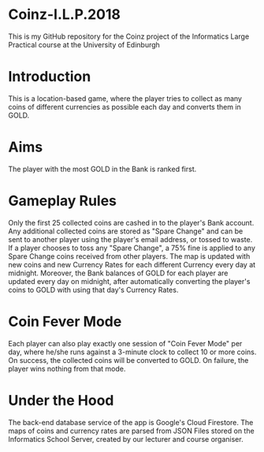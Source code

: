 # Coinz-I.L.P.2018
This is my GitHub repository for the Coinz project of the Informatics Large Practical course at the University of Edinburgh

# Introduction
This is a location-based game, where the player tries to collect as many coins of different currencies as possible each day and converts
them in GOLD. 

# Aims
The player with the most GOLD in the Bank is ranked first. 

# Gameplay Rules
Only the first 25 collected coins are cashed in to the player's Bank
account. Any additional collected coins are stored as "Spare Change" and can be sent to another player using the player's email address, 
or tossed to waste.
If a player chooses to toss any "Spare Change", a 75% fine is applied to any Spare Change coins received from other players.
The map is updated with new coins and new Currency Rates for each different Currency every day at midnight. Moreover, the Bank balances of
GOLD for each player are updated every day on midnight, after automatically converting the player's coins to GOLD with using that day's 
Currency Rates.

# Coin Fever Mode
Each player can also play exactly one session of "Coin Fever Mode" per day, where he/she runs against a 3-minute clock to collect 10 or more coins.
On success, the collected coins will be converted to GOLD. On failure, the player wins nothing from that mode.

# Under the Hood
The back-end database service of the app is Google's Cloud Firestore. The maps of coins and currency rates are parsed from JSON Files
stored on the Informatics School Server, created by our lecturer and course organiser. 
